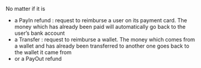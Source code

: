 No matter if it is
* a PayIn refund : request to reimburse a user on its payment card. The money which has already been paid will automatically go back to the user’s bank account
* a Transfer : request to reimburse a wallet. The money which comes from a wallet and has already been transferred to another one goes back to the wallet it came from
* or a PayOut refund
